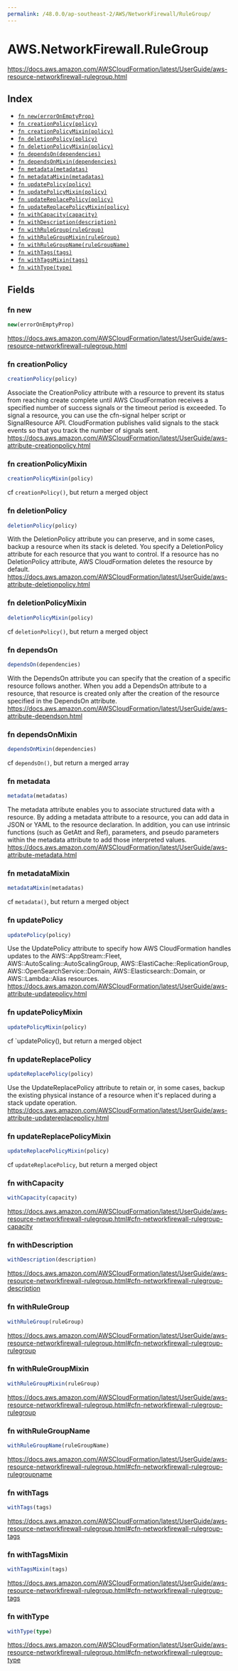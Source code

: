 ```yaml
---
permalink: /48.0.0/ap-southeast-2/AWS/NetworkFirewall/RuleGroup/
---
```


# AWS.NetworkFirewall.RuleGroup

https://docs.aws.amazon.com/AWSCloudFormation/latest/UserGuide/aws-resource-networkfirewall-rulegroup.html

## Index

* [`fn new(errorOnEmptyProp)`](#fn-new)
* [`fn creationPolicy(policy)`](#fn-creationpolicy)
* [`fn creationPolicyMixin(policy)`](#fn-creationpolicymixin)
* [`fn deletionPolicy(policy)`](#fn-deletionpolicy)
* [`fn deletionPolicyMixin(policy)`](#fn-deletionpolicymixin)
* [`fn dependsOn(dependencies)`](#fn-dependson)
* [`fn dependsOnMixin(dependencies)`](#fn-dependsonmixin)
* [`fn metadata(metadatas)`](#fn-metadata)
* [`fn metadataMixin(metadatas)`](#fn-metadatamixin)
* [`fn updatePolicy(policy)`](#fn-updatepolicy)
* [`fn updatePolicyMixin(policy)`](#fn-updatepolicymixin)
* [`fn updateReplacePolicy(policy)`](#fn-updatereplacepolicy)
* [`fn updateReplacePolicyMixin(policy)`](#fn-updatereplacepolicymixin)
* [`fn withCapacity(capacity)`](#fn-withcapacity)
* [`fn withDescription(description)`](#fn-withdescription)
* [`fn withRuleGroup(ruleGroup)`](#fn-withrulegroup)
* [`fn withRuleGroupMixin(ruleGroup)`](#fn-withrulegroupmixin)
* [`fn withRuleGroupName(ruleGroupName)`](#fn-withrulegroupname)
* [`fn withTags(tags)`](#fn-withtags)
* [`fn withTagsMixin(tags)`](#fn-withtagsmixin)
* [`fn withType(type)`](#fn-withtype)

## Fields

### fn new

```ts
new(errorOnEmptyProp)
```

https://docs.aws.amazon.com/AWSCloudFormation/latest/UserGuide/aws-resource-networkfirewall-rulegroup.html

### fn creationPolicy

```ts
creationPolicy(policy)
```

Associate the CreationPolicy attribute with a resource to prevent its status from reaching create complete until AWS CloudFormation receives a specified number of success signals or the timeout period is exceeded. To signal a resource, you can use the cfn-signal helper script or SignalResource API. CloudFormation publishes valid signals to the stack events so that you track the number of signals sent. 
https://docs.aws.amazon.com/AWSCloudFormation/latest/UserGuide/aws-attribute-creationpolicy.html

### fn creationPolicyMixin

```ts
creationPolicyMixin(policy)
```

cf `creationPolicy()`, but return a merged object

### fn deletionPolicy

```ts
deletionPolicy(policy)
```

With the DeletionPolicy attribute you can preserve, and in some cases, backup a resource when its stack is deleted. You specify a DeletionPolicy attribute for each resource that you want to control. If a resource has no DeletionPolicy attribute, AWS CloudFormation deletes the resource by default. 
https://docs.aws.amazon.com/AWSCloudFormation/latest/UserGuide/aws-attribute-deletionpolicy.html

### fn deletionPolicyMixin

```ts
deletionPolicyMixin(policy)
```

cf `deletionPolicy()`, but return a merged object

### fn dependsOn

```ts
dependsOn(dependencies)
```

With the DependsOn attribute you can specify that the creation of a specific resource follows another. When you add a DependsOn attribute to a resource, that resource is created only after the creation of the resource specified in the DependsOn attribute. 
https://docs.aws.amazon.com/AWSCloudFormation/latest/UserGuide/aws-attribute-dependson.html

### fn dependsOnMixin

```ts
dependsOnMixin(dependencies)
```

cf `dependsOn()`, but return a merged array

### fn metadata

```ts
metadata(metadatas)
```

The metadata attribute enables you to associate structured data with a resource. By adding a metadata attribute to a resource, you can add data in JSON or YAML to the resource declaration. In addition, you can use intrinsic functions (such as GetAtt and Ref), parameters, and pseudo parameters within the metadata attribute to add those interpreted values. 
https://docs.aws.amazon.com/AWSCloudFormation/latest/UserGuide/aws-attribute-metadata.html

### fn metadataMixin

```ts
metadataMixin(metadatas)
```

cf `metadata()`, but return a merged object

### fn updatePolicy

```ts
updatePolicy(policy)
```

Use the UpdatePolicy attribute to specify how AWS CloudFormation handles updates to the AWS::AppStream::Fleet, AWS::AutoScaling::AutoScalingGroup, AWS::ElastiCache::ReplicationGroup, AWS::OpenSearchService::Domain, AWS::Elasticsearch::Domain, or AWS::Lambda::Alias resources. 
https://docs.aws.amazon.com/AWSCloudFormation/latest/UserGuide/aws-attribute-updatepolicy.html

### fn updatePolicyMixin

```ts
updatePolicyMixin(policy)
```

cf `updatePolicy(), but return a merged object

### fn updateReplacePolicy

```ts
updateReplacePolicy(policy)
```

Use the UpdateReplacePolicy attribute to retain or, in some cases, backup the existing physical instance of a resource when it's replaced during a stack update operation. 
https://docs.aws.amazon.com/AWSCloudFormation/latest/UserGuide/aws-attribute-updatereplacepolicy.html

### fn updateReplacePolicyMixin

```ts
updateReplacePolicyMixin(policy)
```

cf `updateReplacePolicy`, but return a merged object

### fn withCapacity

```ts
withCapacity(capacity)
```

https://docs.aws.amazon.com/AWSCloudFormation/latest/UserGuide/aws-resource-networkfirewall-rulegroup.html#cfn-networkfirewall-rulegroup-capacity

### fn withDescription

```ts
withDescription(description)
```

https://docs.aws.amazon.com/AWSCloudFormation/latest/UserGuide/aws-resource-networkfirewall-rulegroup.html#cfn-networkfirewall-rulegroup-description

### fn withRuleGroup

```ts
withRuleGroup(ruleGroup)
```

https://docs.aws.amazon.com/AWSCloudFormation/latest/UserGuide/aws-resource-networkfirewall-rulegroup.html#cfn-networkfirewall-rulegroup-rulegroup

### fn withRuleGroupMixin

```ts
withRuleGroupMixin(ruleGroup)
```

https://docs.aws.amazon.com/AWSCloudFormation/latest/UserGuide/aws-resource-networkfirewall-rulegroup.html#cfn-networkfirewall-rulegroup-rulegroup

### fn withRuleGroupName

```ts
withRuleGroupName(ruleGroupName)
```

https://docs.aws.amazon.com/AWSCloudFormation/latest/UserGuide/aws-resource-networkfirewall-rulegroup.html#cfn-networkfirewall-rulegroup-rulegroupname

### fn withTags

```ts
withTags(tags)
```

https://docs.aws.amazon.com/AWSCloudFormation/latest/UserGuide/aws-resource-networkfirewall-rulegroup.html#cfn-networkfirewall-rulegroup-tags

### fn withTagsMixin

```ts
withTagsMixin(tags)
```

https://docs.aws.amazon.com/AWSCloudFormation/latest/UserGuide/aws-resource-networkfirewall-rulegroup.html#cfn-networkfirewall-rulegroup-tags

### fn withType

```ts
withType(type)
```

https://docs.aws.amazon.com/AWSCloudFormation/latest/UserGuide/aws-resource-networkfirewall-rulegroup.html#cfn-networkfirewall-rulegroup-type